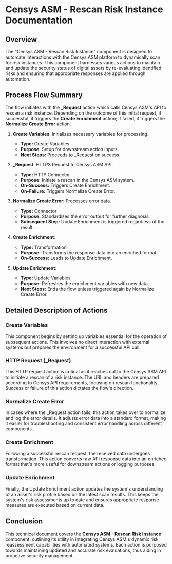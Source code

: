 # Censys ASM - Rescan Risk Instance Documentation

## Overview
The "Censys ASM - Rescan Risk Instance" component is designed to automate interactions with the Censys ASM platform to dynamically scan for risk instances. This component harnesses various actions to maintain and update the security status of digital assets by re-evaluating identified risks and ensuring that appropriate responses are applied through automation.

## Process Flow Summary
The flow initiates with the **_Request** action which calls Censys ASM's API to rescan a risk instance. Depending on the outcome of this initial request, if successful, it triggers the **Create Enrichment** action; if failed, it triggers the **Normalize Create Error** action.

1. **Create Variables**: Initializes necessary variables for processing.
   - **Type:** Create Variables
   - **Purpose:** Setup for downstream action inputs.
   - **Next Steps:** Proceeds to _Request on success.

2. **_Request**: HTTPS Request to Censys ASM API.
   - **Type:** HTTP Connector
   - **Purpose:** Initiate a rescan in the Censys ASM system.
   - **On-Success:** Triggers Create Enrichment.
   - **On-Failure:** Triggers Normalize Create Error.
   
3. **Normalize Create Error**: Processes error data.
   - **Type:** Connector
   - **Purpose:** Standardizes the error output for further diagnosis.
   - **Subsequent Step:** Update Enrichment is triggered regardless of the result.

4. **Create Enrichment**:
   - **Type:** Transformation
   - **Purpose:** Transforms the response data into an enriched format.
   - **On-Success:** Leads to Update Enrichment.
   
5. **Update Enrichment**:
   - **Type:** Update Variables
   - **Purpose:** Refreshes the enrichment variables with new data.
   - **Next Steps:** Ends the flow unless triggered again by Normalize Create Error.

## Detailed Description of Actions

### Create Variables
This component begins by setting up variables essential for the operation of subsequent actions. This involves no direct interaction with external systems but prepares the environment for a successful API call.

### HTTP Request (_Request)
This HTTP request action is critical as it reaches out to the Censys ASM API to initiate a rescan of a risk instance. The URL and headers are prepared according to Censys API requirements, focusing on rescan functionality. Success or failure of this action dictates the flow's direction.

### Normalize Create Error
In cases where the _Request action fails, this action takes over to normalize and log the error details. It adjusts error data into a standard format, making it easier for troubleshooting and consistent error handling across different components.

### Create Enrichment
Following a successful rescan request, the received data undergoes transformation. This action converts raw API response data into an enriched format that's more useful for downstream actions or logging purposes.

### Update Enrichment
Finally, the Update Enrichment action updates the system's understanding of an asset's risk profile based on the latest scan results. This keeps the system's risk assessments up to date and ensures appropriate response measures are executed based on current data.

## Conclusion
This technical document covers the **Censys ASM - Rescan Risk Instance** component, outlining its utility in integrating Censys ASM's dynamic risk reassessment capabilities with automated systems. Each action is purposed towards maintaining updated and accurate risk evaluations, thus aiding in proactive security management.
